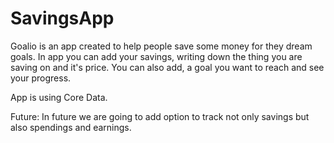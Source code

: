 # SavingsApp
Goalio is an app created to help people save some money for they dream goals.
In app you can add your savings, writing down the thing you are saving on and it's price. You can also add, a goal you want to reach and see your progress. 

App is using Core Data.

Future:
In future we are going to add option to track not only savings but also spendings and earnings.
